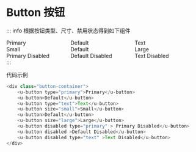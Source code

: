 # Button 按钮
::: info
根据按钮类型、尺寸、禁用状态得到如下组件
<div class="button-container">
    <u-button type="primary">Primary</u-button>
    <u-button>Default</u-button>
    <u-button type="text">Text</u-button>
    <u-button size="small">Small</u-button>
    <u-button>Default</u-button>
    <u-button size="large">Large</u-button>
    <u-button disabled type="primary" > Primary Disabled</u-button>
    <u-button disabled >Default Disabled</u-button>
    <u-button disabled type="text" >Text Disabled</u-button>
</div>
:::

代码示例
```js
<div class="button-container">
    <u-button type="primary">Primary</u-button>
    <u-button>Default</u-button>
    <u-button type="text">Text</u-button>
    <u-button size="small">Small</u-button>
    <u-button>Default</u-button>
    <u-button size="large">Large</u-button>
    <u-button disabled type="primary" > Primary Disabled</u-button>
    <u-button disabled >Default Disabled</u-button>
    <u-button disabled type="text" >Text Disabled</u-button>
</div>
```

<style>
  .button-container{
    display:grid;
    grid-template-columns: repeat(3, 33.33%);
    grid-template-rows: repeat(3, 33.33%);
    align-items: end; /* 将行内元素底部对齐 */

    .u-btn{
      margin:10px;
    }
  }
</style>